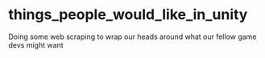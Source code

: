# things_people_would_like_in_unity
Doing some web scraping to wrap our heads around what our fellow game devs might want
